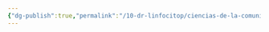 ```yaml
---
{"dg-publish":true,"permalink":"/10-dr-linfocitop/ciencias-de-la-comunicacion/","noteIcon":""}
---
```


